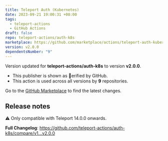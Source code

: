 ```yaml
---
title: Teleport Auth (Kubernetes)
date: 2023-09-21 19:00:31 +00:00
tags:
  - teleport-actions
  - GitHub Actions
draft: false
repo: teleport-actions/auth-k8s
marketplace: https://github.com/marketplace/actions/teleport-auth-kubernetes
version: v2.0.0
dependentsNumber: "9"
---
```



Version updated for **teleport-actions/auth-k8s** to version **v2.0.0**.
- This publisher is shown as erified by GitHub.
- This action is used across all versions by **9** repositories.

Go to the [GitHub Marketplace](https://github.com/marketplace/actions/teleport-auth-kubernetes) to find the latest changes.

## Release notes

⚠️ Only compatible with Teleport 14.0.0 onwards.

**Full Changelog**: https://github.com/teleport-actions/auth-k8s/compare/v1...v2.0.0
